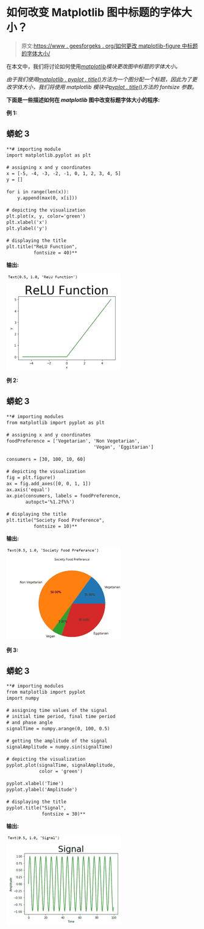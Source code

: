 # 如何改变 Matplotlib 图中标题的字体大小？

> 原文:[https://www . geesforgeks . org/如何更改 matplotlib-figure 中标题的字体大小/](https://www.geeksforgeeks.org/how-to-change-the-font-size-of-the-title-in-a-matplotlib-figure/)

在本文中，我们将讨论如何使用[*matplotlib*](https://www.geeksforgeeks.org/python-introduction-matplotlib/)*模块更改图中标题的字体大小。*

*由于我们使用[*matplotlib . pyplot . title()*](https://www.geeksforgeeks.org/matplotlib-pyplot-title-in-python/)*方法为一个图分配一个标题，因此为了更改字体大小，我们将使用 *matplotlib* 模块中[*pyplot . title()*](https://www.geeksforgeeks.org/matplotlib-pyplot-title-in-python/)*方法的 *fontsize* 参数。***

**下面是一些描述如何在 *matplotlib* 图中改变标题字体大小的程序:**

****例 1:****

## **蟒蛇 3**

```
**# importing module
import matplotlib.pyplot as plt

# assigning x and y coordinates
x = [-5, -4, -3, -2, -1, 0, 1, 2, 3, 4, 5]
y = []

for i in range(len(x)):
    y.append(max(0, x[i]))

# depicting the visualization
plt.plot(x, y, color='green')
plt.xlabel('x')
plt.ylabel('y')

# displaying the title
plt.title("ReLU Function",
          fontsize = 40)**
```

****输出:****

**![](img/f06e9cde5d2d96ec6245fbf6d578cec0.png)**

****例 2:****

## **蟒蛇 3**

```
**# importing modules
from matplotlib import pyplot as plt

# assigning x and y coordinates
foodPreference = ['Vegetarian', 'Non Vegetarian',
                                'Vegan', 'Eggitarian']

consumers = [30, 100, 10, 60]

# depicting the visualization
fig = plt.figure()
ax = fig.add_axes([0, 0, 1, 1])
ax.axis('equal')
ax.pie(consumers, labels = foodPreference,
       autopct='%1.2f%%')

# displaying the title
plt.title("Society Food Preference",
          fontsize = 10)**
```

****输出:****

**![](img/e98525c4a779f4440fe9ae8b2d081373.png)**

****例 3:****

## **蟒蛇 3**

```
**# importing modules
from matplotlib import pyplot
import numpy

# assigning time values of the signal
# initial time period, final time period
# and phase angle
signalTime = numpy.arange(0, 100, 0.5)

# getting the amplitude of the signal
signalAmplitude = numpy.sin(signalTime)

# depicting the visualization
pyplot.plot(signalTime, signalAmplitude,
            color = 'green')

pyplot.xlabel('Time')
pyplot.ylabel('Amplitude')

# displaying the title
pyplot.title("Signal",
             fontsize = 30)**
```

****输出:****

**![](img/84c29bbc6680e8a2835423bf500ae15b.png)**